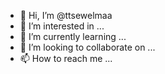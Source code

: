 - 👋 Hi, I’m @ttsewelmaa
- 👀 I’m interested in ...
- 🌱 I’m currently learning ...
- 💞️ I’m looking to collaborate on ...
- 📫 How to reach me ...

<!---
ttsewelmaa/ttsewelmaa is a ✨ special ✨ repository because its `README.md` (this file) appears on your GitHub profile.
You can click the Preview link to take a look at your changes.
--->

